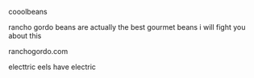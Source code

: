 cooolbeans

rancho gordo beans are actually the best gourmet beans i will fight you about this

ranchogordo.com


electtric eels have electric 
